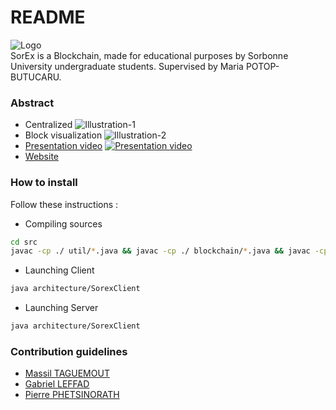 # README #

![Logo](https://bitbucket.org/maxtag/sorex/raw/3f5e09337bd4f47f2a41adb80163f78d40f0a4cc/img/logo/SorEx.png)  
SorEx is a Blockchain, made for educational purposes by Sorbonne University undergraduate students.
Supervised by Maria POTOP-BUTUCARU.


### Abstract ###

* Centralized
![Illustration-1](https://bitbucket.org/maxtag/sorex/raw/b65141f735e75333de4ddfe2fdad4175133ec01c/img/server-demo.PNG)
* Block visualization
![Illustration-2](https://bitbucket.org/maxtag/sorex/raw/b65141f735e75333de4ddfe2fdad4175133ec01c/img/visual-blocks-demo.PNG)
* [Presentation video](https://youtu.be/XClwtZQe-fs)
[![Presentation video](https://img.youtube.com/vi/XClwtZQe-fs/0.jpg)](https://www.youtube.com/watch?v=XClwtZQe-fs)
* [Website](http://dragon-eye.mediadev.info/)

### How to install ###
Follow these instructions :  
* Compiling sources
```bash
cd src
javac -cp ./ util/*.java && javac -cp ./ blockchain/*.java && javac -cp ./ architecture/*.java
```
* Launching Client
```bash
java architecture/SorexClient
```
* Launching Server
```bash
java architecture/SorexClient
```

### Contribution guidelines ###

* [Massil TAGUEMOUT](mailto:maxtag@vivaldi.net)
* [Gabriel LEFFAD](mailto:gabylef@hotmail.fr)
* [Pierre PHETSINORATH](mailto:phpierre@hotmail.fr)
